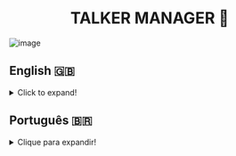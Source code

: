 <h1 align="center">TALKER MANAGER 🎤</h1>

![image](https://user-images.githubusercontent.com/96205316/187313316-1fb68184-0832-4823-b0e5-b7fa45a8df70.png)

## English 🇬🇧
<details>
<summary>Click to expand!</summary>
  
### Description
Talker Manager is a CRUD (Create, Read, Update and Delete) API of talkers. This API has endpoints that allow the user to read and write in a file using the Node.js fs module. The development of this project allowed me to put in practice what I learned of Node.js, Express.js and HTTP Protocols during the Back-end module at Trybe.

### Technologies and Tools
<img src="https://img.shields.io/badge/Docker-2CA5E0?style=for-the-badge&logo=docker&logoColor=white" alt="docker-logo"/>
<img src="https://img.shields.io/badge/Node.js-339933?style=for-the-badge&logo=nodedotjs&logoColor=white" alt="nodejs-logo"/>
<img src="https://img.shields.io/badge/Express.js-000000?style=for-the-badge&logo=express&logoColor=white" alt="express-logo"/>
<img src="https://img.shields.io/badge/Postman-FF6C37?style=for-the-badge&logo=Postman&logoColor=white" alt="postman-logo"/>
<img src="https://img.shields.io/badge/Swagger-85EA2D?style=for-the-badge&logo=Swagger&logoColor=white" alt="swagger-logo"/>

Talker Manager was developed using **Docker** to create an isolated development environment. Using **Express.js**, a CRUD (Create, Read, Update and Delete) API was created to manage Talkers from a **JSON** file using Node.js fs module.
**Nodemon** and **Postman** were used as development tools, as Nodemon allowed me to monitor scripts during construction and Postman let me test and design the endpoints.
After the project's development, **Swagger** was then used to design and write it's documentation.

### Installation

1. Create a directory using the **mkdir** command:
```
  mkdir saraivais-projects
```

2. Access the directory using the **cd** command and clone the repository:
```
  cd saraivais-projects
  git clone git@github.com:saraivais/talker-manager.git
```

3. Access the project directory and install it's dependencies:
```
  cd talker-manager
  npm i
```

4. Lastly, use the **npm start** command and access the **API documentation** via browser, using the following url
```
  http://localhost:3000
```

</details>

## Português 🇧🇷
<details>
  <summary>Clique para expandir!</summary>
  
  ### Descrição
Talker Manager é uma API CRUD (Criar, Ler, Atualizar e Excluir) de locutores. Essa API possui endpoints que permitem ao usuário ler e gravar em um arquivo usando o módulo Node.js fs. O desenvolvimento deste projeto me permitiu colocar em prática o que aprendi sobre Node.js, Express.js e Protocolos HTTP durante o módulo Back-end no Trybe.

### Tecnologias e Ferramentas
<img src="https://img.shields.io/badge/Docker-2CA5E0?style=for-the-badge&logo=docker&logoColor=white" alt="docker-logo"/>
<img src="https://img.shields.io/badge/Node.js-339933?style=for-the-badge&logo=nodedotjs&logoColor=white" alt="nodejs-logo"/>
<img src="https://img.shields.io/badge/Express.js-000000?style=for-the-badge&logo=express&logoColor=white" alt="express-logo"/>
<img src="https://img.shields.io/badge/Postman-FF6C37?style=for-the-badge&logo=Postman&logoColor=white" alt="postman-logo"/>
<img src="https://img.shields.io/badge/Swagger-85EA2D?style=for-the-badge&logo=Swagger&logoColor=white" alt="swagger-logo"/>

O Talker Manager foi desenvolvido usando o **Docker** para criar um ambiente de desenvolvimento isolado. Usando **Express.js**, uma API CRUD (Create, Read, Update and Delete) foi criada para gerenciar Talkers de um arquivo **JSON** usando o módulo Node.js fs.
**Nodemon** e **Postman** foram usados ​​como ferramentas de desenvolvimento, pois o Nodemon me permitiu monitorar scripts durante a construção e o Postman me permitiu testar e projetar os endpoints.
Após o desenvolvimento do projeto, **Swagger** foi usado para projetar e escrever sua documentação.

### Instalação

1. Crie um diretório usando o comando **mkdir**:
```
  mkdir saraivais-projects
```

2. Acesse o diretório usando o comando **cd** e clone o repositório:
```
  cd saraivais-projects
  git clone git@github.com:saraivais/talker-manager.git
```

3. Acesse o diretório do projeto e instale suas dependências:
```
  cd talker-manager
  npm i
```

4. Por fim, use o comando **npm start** e acesse a **documentação da API** via navegador, usando a seguinte url
```
  http://localhost:3000
```

</details>
